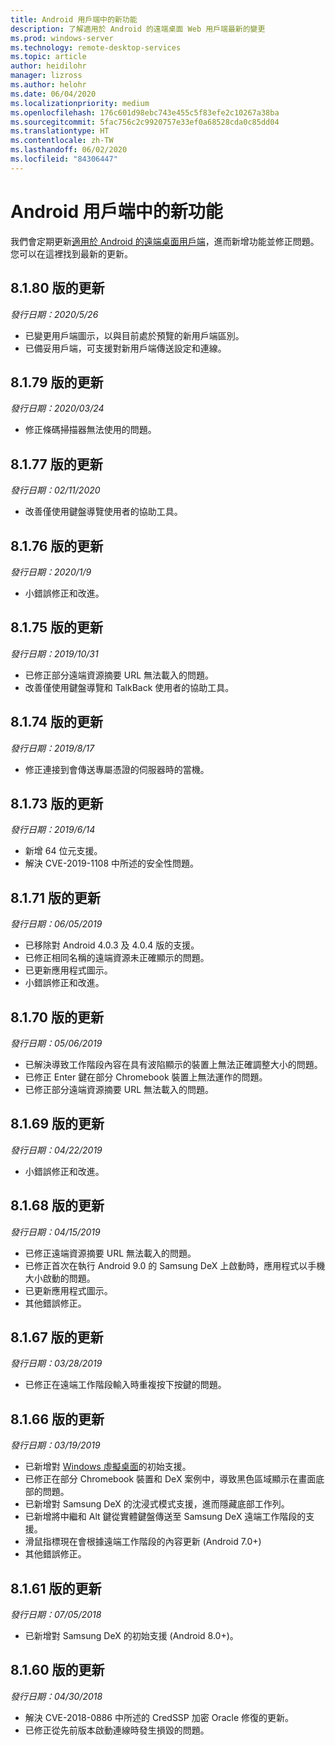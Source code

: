 ```yaml
---
title: Android 用戶端中的新功能
description: 了解適用於 Android 的遠端桌面 Web 用戶端最新的變更
ms.prod: windows-server
ms.technology: remote-desktop-services
ms.topic: article
author: heidilohr
manager: lizross
ms.author: helohr
ms.date: 06/04/2020
ms.localizationpriority: medium
ms.openlocfilehash: 176c601d98ebc743e455c5f83efe2c10267a38ba
ms.sourcegitcommit: 5fac756c2c9920757e33ef0a68528cda0c85dd04
ms.translationtype: HT
ms.contentlocale: zh-TW
ms.lasthandoff: 06/02/2020
ms.locfileid: "84306447"
---
```

# <a name="whats-new-in-the-android-client"></a>Android 用戶端中的新功能

我們會定期更新[適用於 Android 的遠端桌面用戶端](remote-desktop-android.md)，進而新增功能並修正問題。 您可以在這裡找到最新的更新。

## <a name="updates-for-version-8180"></a>8\.1.80 版的更新

*發行日期：2020/5/26*

- 已變更用戶端圖示，以與目前處於預覽的新用戶端區別。
- 已備妥用戶端，可支援對新用戶端傳送設定和連線。

## <a name="updates-for-version-8179"></a>8\.1.79 版的更新

*發行日期：2020/03/24*

- 修正條碼掃描器無法使用的問題。

## <a name="updates-for-version-8177"></a>8\.1.77 版的更新

*發行日期：02/11/2020*

- 改善僅使用鍵盤導覽使用者的協助工具。

## <a name="updates-for-version-8176"></a>8\.1.76 版的更新

*發行日期：2020/1/9*

- 小錯誤修正和改進。

## <a name="updates-for-version-8175"></a>8\.1.75 版的更新

*發行日期：2019/10/31*

- 已修正部分遠端資源摘要 URL 無法載入的問題。
- 改善僅使用鍵盤導覽和 TalkBack 使用者的協助工具。

## <a name="updates-for-version-8174"></a>8\.1.74 版的更新

*發行日期：2019/8/17*

- 修正連接到會傳送專屬憑證的伺服器時的當機。

## <a name="updates-for-version-8173"></a>8\.1.73 版的更新

*發行日期：2019/6/14*

- 新增 64 位元支援。
- 解決 CVE-2019-1108 中所述的安全性問題。

## <a name="updates-for-version-8171"></a>8\.1.71 版的更新

*發行日期：06/05/2019*

- 已移除對 Android 4.0.3 及 4.0.4 版的支援。
- 已修正相同名稱的遠端資源未正確顯示的問題。
- 已更新應用程式圖示。
- 小錯誤修正和改進。

## <a name="updates-for-version-8170"></a>8\.1.70 版的更新

*發行日期：05/06/2019*

- 已解決導致工作階段內容在具有波陷顯示的裝置上無法正確調整大小的問題。
- 已修正 Enter 鍵在部分 Chromebook 裝置上無法運作的問題。
- 已修正部分遠端資源摘要 URL 無法載入的問題。

## <a name="updates-for-version-8169"></a>8\.1.69 版的更新

*發行日期：04/22/2019*

- 小錯誤修正和改進。

## <a name="updates-for-version-8168"></a>8\.1.68 版的更新

*發行日期：04/15/2019*

- 已修正遠端資源摘要 URL 無法載入的問題。
- 已修正首次在執行 Android 9.0 的 Samsung DeX 上啟動時，應用程式以手機大小啟動的問題。
- 已更新應用程式圖示。
- 其他錯誤修正。

## <a name="updates-for-version-8167"></a>8\.1.67 版的更新

*發行日期：03/28/2019*

- 已修正在遠端工作階段輸入時重複按下按鍵的問題。

## <a name="updates-for-version-8166"></a>8\.1.66 版的更新

*發行日期：03/19/2019*

- 已新增對 [Windows 虛擬桌面](https://aka.ms/wvd)的初始支援。
- 已修正在部分 Chromebook 裝置和 DeX 案例中，導致黑色區域顯示在畫面底部的問題。
- 已新增對 Samsung DeX 的沈浸式模式支援，進而隱藏底部工作列。
- 已新增將中繼和 Alt 鍵從實體鍵盤傳送至 Samsung DeX 遠端工作階段的支援。
- 滑鼠指標現在會根據遠端工作階段的內容更新 (Android 7.0+)
- 其他錯誤修正。

## <a name="updates-for-version-8161"></a>8\.1.61 版的更新

*發行日期：07/05/2018*

- 已新增對 Samsung DeX 的初始支援 (Android 8.0+)。

## <a name="updates-for-version-8160"></a>8\.1.60 版的更新

*發行日期：04/30/2018*

- 解決 CVE-2018-0886 中所述的 CredSSP 加密 Oracle 修復的更新。
- 已修正從先前版本啟動連線時發生損毀的問題。
